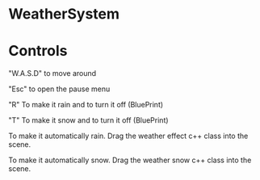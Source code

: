 # WeatherSystem
 
# Controls

"W.A.S.D" to move around

"Esc" to open the pause menu

"R" To make it rain and to turn it off (BluePrint)

"T" To make it snow and to turn it off (BluePrint)

To make it automatically rain. Drag the weather effect c++ class into the scene.

To make it automatically snow. Drag the weather snow c++ class into the scene.

